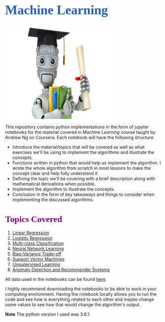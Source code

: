 <h1 style="font-family: Georgia; font-size:3em;color:#2462C0; font-style:bold"> Machine Learning</h1>
<img src = "./images/ml_image.png" style = "height:300px; width:350px"><br>

This repository contains python implementations in the form of jupyter notebooks for the material covered in *Machine Learning* course taught by Andrew Ng on Coursera. Each notebook will have the following structure:

* Introduce the material/topics that will be covered as well as what exercises we'll be using to implement the algorithms and illustrate the concepts.
* Functions written in python that would help us implement the algorithm. I wrote the whole algorithm from scratch in most lessons to make the concept clear and help fully understand it.
* Defining the topic we'll be covering with a brief description along with mathematical derivations when possible.
* Implement the algorithm to illustrate the concepts.
* Conclusion in the form of key takeaways and things to consider when implementing the discussed algorithms.

<h1 style="font-family: Georgia; font-size:2em;color:purple; font-style:bold"> Topics Covered</h1>

1. [Linear Regression](/notebooks/Linear-Regreesion.ipynb)
2. [Logistic Regression](/notebooks/Logistic-Regression.ipynb)
3. [Multi-class Classification](/notebooks/Multi-class-Classification.ipynb)
4. [Neural Network Learning](/notebooks/Neural-Network.ipynb)
5. [Bias-Variance Trade-off](/notebooks/Bias-Variance-Trade-off.ipynb)
6. [Support Vector Machines](/notebooks/Support-Vactor-Machines.ipynb)
7. [Unsupervised Learning](/notebooks/Unsupervised-Learning.ipynb)
8. [Anomaly Detection and Recommender Systems](/notebooks/Anomaly-Detection_Recommender-Systems.ipynb)

All data used in the notebooks can be found [here](data/).

I highly recommend downloading the notebooks to be able to work in your computing environment. Having the notebook locally allows you to run the code and see how is everything related to each other and maybe change some values to see how that would change the algorithm's output.

**Note** The python version I used was 3.6.1.